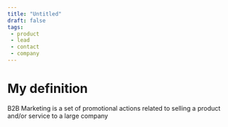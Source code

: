 ```yaml
---
title: "Untitled"
draft: false
tags:
 - product
 - lead
 - contact
 - company
---
```


# My definition
B2B Marketing is a set of promotional actions related to selling a product and/or service to a large company  

